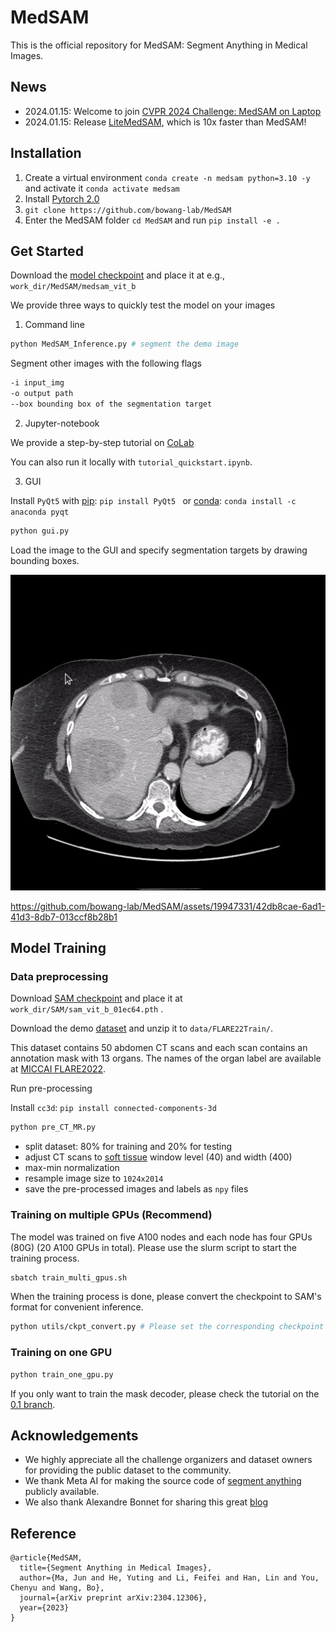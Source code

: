 # MedSAM
This is the official repository for MedSAM: Segment Anything in Medical Images.

## News

- 2024.01.15: Welcome to join [CVPR 2024 Challenge: MedSAM on Laptop](https://www.codabench.org/competitions/1847/)
- 2024.01.15: Release [LiteMedSAM](https://github.com/bowang-lab/MedSAM/tree/LiteMedSAM), which is 10x faster than MedSAM!


## Installation
1. Create a virtual environment `conda create -n medsam python=3.10 -y` and activate it `conda activate medsam`
2. Install [Pytorch 2.0](https://pytorch.org/get-started/locally/)
3. `git clone https://github.com/bowang-lab/MedSAM`
4. Enter the MedSAM folder `cd MedSAM` and run `pip install -e .`


## Get Started
Download the [model checkpoint](https://drive.google.com/drive/folders/1ETWmi4AiniJeWOt6HAsYgTjYv_fkgzoN?usp=drive_link) and place it at e.g., `work_dir/MedSAM/medsam_vit_b`

We provide three ways to quickly test the model on your images

1. Command line

```bash
python MedSAM_Inference.py # segment the demo image
```

Segment other images with the following flags
```bash
-i input_img
-o output path
--box bounding box of the segmentation target
```

2. Jupyter-notebook

We provide a step-by-step tutorial on [CoLab](https://colab.research.google.com/drive/19WNtRMbpsxeqimBlmJwtd1dzpaIvK2FZ?usp=sharing)

You can also run it locally with `tutorial_quickstart.ipynb`.

3. GUI

Install `PyQt5` with [pip](https://pypi.org/project/PyQt5/): `pip install PyQt5 ` or [conda](https://anaconda.org/anaconda/pyqt): `conda install -c anaconda pyqt`

```bash
python gui.py
```

Load the image to the GUI and specify segmentation targets by drawing bounding boxes.

![seg_demo](assets/seg_demo.gif)


https://github.com/bowang-lab/MedSAM/assets/19947331/42db8cae-6ad1-41d3-8db7-013ccf8b28b1



## Model Training

### Data preprocessing

Download [SAM checkpoint](https://dl.fbaipublicfiles.com/segment_anything/sam_vit_b_01ec64.pth) and place it at `work_dir/SAM/sam_vit_b_01ec64.pth` .

Download the demo [dataset](https://zenodo.org/record/7860267) and unzip it to `data/FLARE22Train/`.

This dataset contains 50 abdomen CT scans and each scan contains an annotation mask with 13 organs. The names of the organ label are available at [MICCAI FLARE2022](https://flare22.grand-challenge.org/).

Run pre-processing

Install `cc3d`: `pip install connected-components-3d`

```bash
python pre_CT_MR.py
```

- split dataset: 80% for training and 20% for testing
- adjust CT scans to [soft tissue](https://radiopaedia.org/articles/windowing-ct) window level (40) and width (400)
- max-min normalization
- resample image size to `1024x2014`
- save the pre-processed images and labels as `npy` files


### Training on multiple GPUs (Recommend)

The model was trained on five A100 nodes and each node has four GPUs (80G) (20 A100 GPUs in total). Please use the slurm script to start the training process.

```bash
sbatch train_multi_gpus.sh
```

When the training process is done, please convert the checkpoint to SAM's format for convenient inference.

```bash
python utils/ckpt_convert.py # Please set the corresponding checkpoint path first
```

### Training on one GPU

```bash
python train_one_gpu.py
```

If you only want to train the mask decoder, please check the tutorial on the [0.1 branch](https://github.com/bowang-lab/MedSAM/tree/0.1).


## Acknowledgements
- We highly appreciate all the challenge organizers and dataset owners for providing the public dataset to the community.
- We thank Meta AI for making the source code of [segment anything](https://github.com/facebookresearch/segment-anything) publicly available.
- We also thank Alexandre Bonnet for sharing this great [blog](https://encord.com/blog/learn-how-to-fine-tune-the-segment-anything-model-sam/)


## Reference

```
@article{MedSAM,
  title={Segment Anything in Medical Images},
  author={Ma, Jun and He, Yuting and Li, Feifei and Han, Lin and You, Chenyu and Wang, Bo},
  journal={arXiv preprint arXiv:2304.12306},
  year={2023}
}
```
